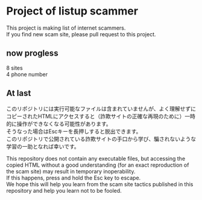 # Project of listup scammer
This project is making list of internet scammers.  
If you find new scam site, please pull request to this project.

## now progless  
8 sites  
4 phone number

## At last  
このリポジトリには実行可能なファイルは含まれていませんが、よく理解せずにコピーされたHTMLにアクセスすると（詐欺サイトの正確な再現のために）一時的に操作ができなくなる可能性があります。  
そうなった場合はEscキーを長押しすると脱出できます。  
このリポジトリで公開されている詐欺サイトの手口から学び、騙されないような学習の一助となれば幸いです。  

This repository does not contain any executable files, but accessing the copied HTML without a good understanding (for an exact reproduction of the scam site) may result in temporary inoperability.  
If this happens, press and hold the Esc key to escape.  
We hope this will help you learn from the scam site tactics published in this repository and help you learn not to be fooled.  
